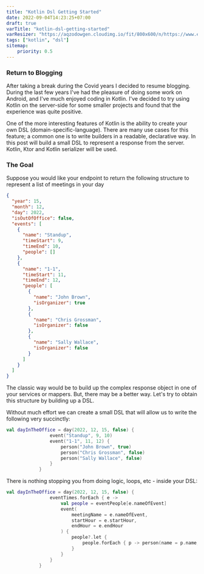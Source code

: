 ```yaml
---
title: "Kotlin Dsl Getting Started"
date: 2022-09-04T14:23:25+07:00
draft: true
varTitle: "kotlin-dsl-getting-started"
varResizer: "https://aqzodowgen.cloudimg.io/fit/800x600/n/https://www.eventslooped.com/posts/img/"
tags: ["kotlin", "dsl"]
sitemap: 
    priority: 0.5
---
```


### Return to Blogging

After taking a break during the Covid years I decided to resume blogging. During the last few years I've had the pleasure of doing some work on Android, and I've much enjoyed coding in Kotlin. I've decided to try using Kotlin on the server-side for some smaller projects and found that the experience was quite positive. 

One of the more interesting features of Kotlin is the ability to create your own DSL (domain-specific-language). There are many use cases for this feature; a common one is to write builders in a readable, declarative way. In this post will build a small DSL to represent a response from the server. Kotlin, Ktor and Kotlin serializer will be used.

### The Goal

Suppose you would like your endpoint to return the following structure to represent a list of meetings in your day
```json
{
  "year": 15,
  "month": 12,
  "day": 2022,
  "isOutOfOffice": false,
  "events": [
    {
      "name": "Standup",
      "timeStart": 9,
      "timeEnd": 10,
      "people": []
    },
    {
      "name": "1-1",
      "timeStart": 11,
      "timeEnd": 12,
      "people": [
        {
          "name": "John Brown",
          "isOrganizer": true
        },
        {
          "name": "Chris Grossman",
          "isOrganizer": false
        },
        {
          "name": "Sally Wallace",
          "isOrganizer": false
        }
      ]
    }
  ]
}
```

The classic way would be to build up the complex response object in one of your services or mappers. But, there may be a better way. Let's try to obtain this structure by building up a DSL.

Without much effort we can create a small DSL that will allow us to write the following very succinctly:
```kotlin
val dayInTheOffice = day(2022, 12, 15, false) {
                event("Standup", 9, 10)
                event("1-1", 11, 12) {
                    person("John Brown", true)
                    person("Chris Grossman", false)
                    person("Sally Wallace", false)
                }
            }
```

There is nothing stopping you from doing logic, loops, etc - inside your DSL:
```kotlin
val dayInTheOffice = day(2022, 12, 15, false) {
                eventTimes.forEach { e ->
                    val people = eventPeople[e.nameOfEvent]
                    event(
                        meetingName = e.nameOfEvent,
                        startHour = e.startHour,
                        endHour = e.endHour
                    ) {
                        people?.let {
                            people.forEach { p -> person(name = p.name, isOrganizer = p.isOrganizer) }
                        }
                    }
                }
            }
```